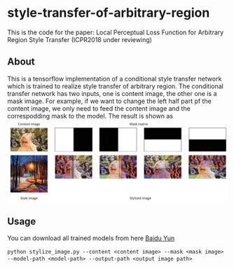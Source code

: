 # style-transfer-of-arbitrary-region

This is the code for the paper:
Local Perceptual Loss Function for Arbitrary Region Style Transfer (ICPR2018 under  reviewing)

## About
This is a tensorflow implementation of a conditional style transfer network which is trained to realize style transfer of arbitrary region. The conditional transfer network has two inputs, one is content image, the other one is a mask image. For example, if we want to change the left half part pf the content image, we only need to feed the content image and the correspodding mask to the model. The result is shown as 
![image](https://github.com/zhangcliff/style-transfer-of-arbitrary-region/blob/master/example/example1.png)

## Usage
You can download all trained models from here [Baidu Yun](https://pan.baidu.com/disk/home?errno=0&errmsg=Auth%20Login%20Sucess&&bduss=&ssnerror=0&traceid=#list/vmode=list&path=%2Farbitrary%20region%20style%20transfer%20models)
```shell
python stylize_image.py --content <content image> --mask <mask image> --model-path <model-path> --output-path <output image path>
```
